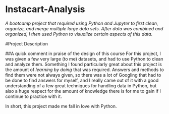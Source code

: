 # Instacart-Analysis
*A bootcamp project that required using Python and Jupyter to first clean, organize, and merge multiple large data sets. After data was combined and organized, I then used Python to visualize certain aspects of this data.*

#Project Description

##A quick comment in praise of the design of this course
For this project, I was given a few very large (to me) datasets, and had to use Python to clean and analyze them. Something I found particularly great about this project is the amount of *learning by doing* that was required. Answers and methods to find them were not always given, so there was a lot of Googling that had to be done to find answers for myself, and I really came out of it with a good understanding of a few great techniques for handling data in Python, but also a huge respect for the amount of knowledge there is for me to gain if I continue to practice with it. 

In short, this project made me fall in love with Python.


